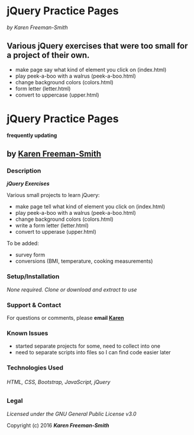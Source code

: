 # jQuery Practice Pages
_by Karen Freeman-Smith_

## Various jQuery exercises that were too small for a project of their own.

- make page say what kind of element you click on (index.html)
- play peek-a-boo with a walrus (peek-a-boo.html)
- change background colors (colors.html)
- form letter (letter.html)
- convert to uppercase (upper.html)

# jQuery Practice Pages
__frequently updating__

## by [Karen Freeman-Smith](http://karenfreemansmith.github.io)

### Description
__*jQuery Exercises*__

Various small projects to learn jQuery:

* make page tell what kind of element you click on (index.html)
* play peek-a-boo with a walrus (peek-a-boo.html)
* change background colors (colors.html)
* write a form letter (letter.html)
* convert to upperase (upper.html)

To be added:

* survey form
* conversions (BMI, temperature, cooking measurements)

### Setup/Installation
*None required. Clone or download and extract to use*

### Support & Contact
For questions or comments, please __email [Karen](karenfreemansmith@gmail.com)__

### Known Issues
* started separate projects for some, need to collect into one
* need to separate scripts into files so I can find code easier later

### Technologies Used
###### HTML, CSS, Bootstrap, JavaScript, jQuery

### Legal
*Licensed under the GNU General Public License v3.0*

Copyright (c) 2016 **_Karen Freeman-Smith_**
